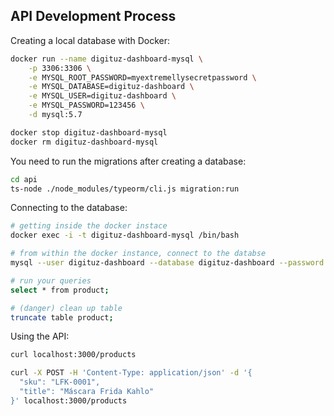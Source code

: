 ## API Development Process

Creating a local database with Docker:

```bash
docker run --name digituz-dashboard-mysql \
    -p 3306:3306 \
    -e MYSQL_ROOT_PASSWORD=myextremellysecretpassword \
    -e MYSQL_DATABASE=digituz-dashboard \
    -e MYSQL_USER=digituz-dashboard \
    -e MYSQL_PASSWORD=123456 \
    -d mysql:5.7

docker stop digituz-dashboard-mysql
docker rm digituz-dashboard-mysql
```

You need to run the migrations after creating a database:

```bash
cd api
ts-node ./node_modules/typeorm/cli.js migration:run
```

Connecting to the database:

```bash
# getting inside the docker instace
docker exec -i -t digituz-dashboard-mysql /bin/bash

# from within the docker instance, connect to the databse
mysql --user digituz-dashboard --database digituz-dashboard --password

# run your queries
select * from product;

# (danger) clean up table
truncate table product;
```

Using the API:

```bash
curl localhost:3000/products

curl -X POST -H 'Content-Type: application/json' -d '{
  "sku": "LFK-0001",
  "title": "Máscara Frida Kahlo"
}' localhost:3000/products
```
